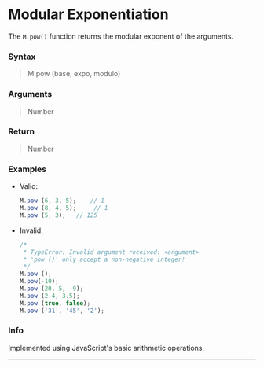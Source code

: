 # Modular Exponentiation
The `M.pow()` function returns the modular exponent of the arguments.

### Syntax
> M.pow (base, expo, modulo)

### Arguments
> Number

### Return
> Number

### Examples
- Valid:
    ```js
    M.pow (6, 3, 5);    // 1
    M.pow (8, 4, 5);     // 1
    M.pow (5, 3);   // 125
    ```
- Invalid:
    ```js
    /*
     * TypeError: Invalid argument received: <argument>
     * 'pow ()' only accept a non-negative integer!
     */
    M.pow ();
    M.pow(-10);
    M.pow (20, 5, -9);
    M.pow (2.4, 3.5);
    M.pow (true, false);
    M.pow ('31', '45', '2');
    ```

### Info
Implemented using JavaScript's basic arithmetic operations.

------
